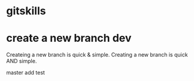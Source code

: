 # gitskills
# create a new branch dev 
Createing a new branch is quick & simple. 
Creating a new branch is quick AND simple.

master add test 
